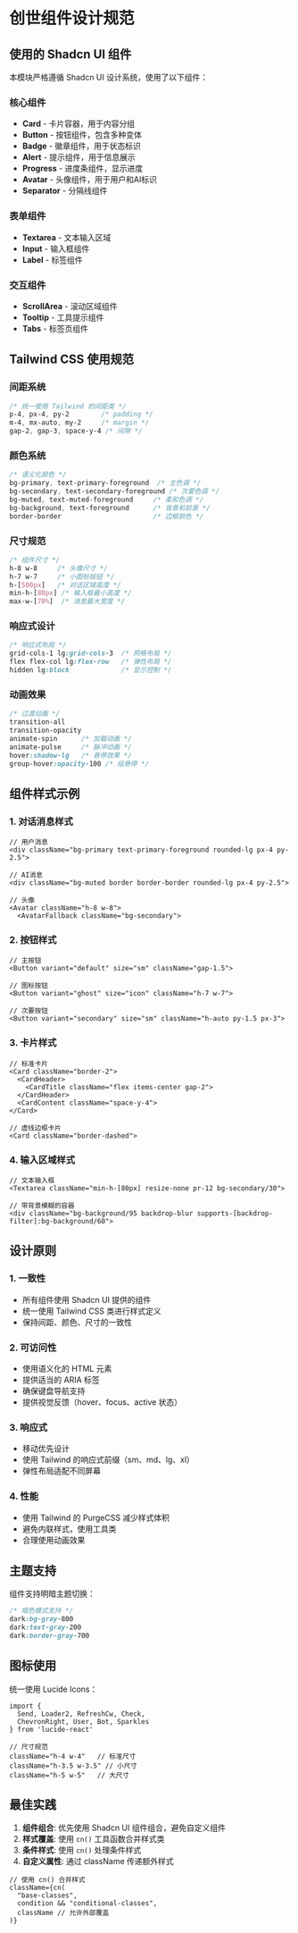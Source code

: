 # 创世组件设计规范

## 使用的 Shadcn UI 组件

本模块严格遵循 Shadcn UI 设计系统，使用了以下组件：

### 核心组件
- **Card** - 卡片容器，用于内容分组
- **Button** - 按钮组件，包含多种变体
- **Badge** - 徽章组件，用于状态标识
- **Alert** - 提示组件，用于信息展示
- **Progress** - 进度条组件，显示进度
- **Avatar** - 头像组件，用于用户和AI标识
- **Separator** - 分隔线组件

### 表单组件
- **Textarea** - 文本输入区域
- **Input** - 输入框组件
- **Label** - 标签组件

### 交互组件
- **ScrollArea** - 滚动区域组件
- **Tooltip** - 工具提示组件
- **Tabs** - 标签页组件

## Tailwind CSS 使用规范

### 间距系统
```css
/* 统一使用 Tailwind 的间距类 */
p-4, px-4, py-2        /* padding */
m-4, mx-auto, my-2     /* margin */
gap-2, gap-3, space-y-4 /* 间隙 */
```

### 颜色系统
```css
/* 语义化颜色 */
bg-primary, text-primary-foreground  /* 主色调 */
bg-secondary, text-secondary-foreground /* 次要色调 */
bg-muted, text-muted-foreground     /* 柔和色调 */
bg-background, text-foreground      /* 背景和前景 */
border-border                       /* 边框颜色 */
```

### 尺寸规范
```css
/* 组件尺寸 */
h-8 w-8     /* 头像尺寸 */
h-7 w-7     /* 小图标按钮 */
h-[500px]   /* 对话区域高度 */
min-h-[80px] /* 输入框最小高度 */
max-w-[70%]  /* 消息最大宽度 */
```

### 响应式设计
```css
/* 响应式布局 */
grid-cols-1 lg:grid-cols-3  /* 网格布局 */
flex flex-col lg:flex-row   /* 弹性布局 */
hidden lg:block             /* 显示控制 */
```

### 动画效果
```css
/* 过渡动画 */
transition-all
transition-opacity
animate-spin      /* 加载动画 */
animate-pulse     /* 脉冲动画 */
hover:shadow-lg   /* 悬停效果 */
group-hover:opacity-100 /* 组悬停 */
```

## 组件样式示例

### 1. 对话消息样式
```tsx
// 用户消息
<div className="bg-primary text-primary-foreground rounded-lg px-4 py-2.5">

// AI消息
<div className="bg-muted border border-border rounded-lg px-4 py-2.5">

// 头像
<Avatar className="h-8 w-8">
  <AvatarFallback className="bg-secondary">
```

### 2. 按钮样式
```tsx
// 主按钮
<Button variant="default" size="sm" className="gap-1.5">

// 图标按钮
<Button variant="ghost" size="icon" className="h-7 w-7">

// 次要按钮
<Button variant="secondary" size="sm" className="h-auto py-1.5 px-3">
```

### 3. 卡片样式
```tsx
// 标准卡片
<Card className="border-2">
  <CardHeader>
    <CardTitle className="flex items-center gap-2">
  </CardHeader>
  <CardContent className="space-y-4">
</Card>

// 虚线边框卡片
<Card className="border-dashed">
```

### 4. 输入区域样式
```tsx
// 文本输入框
<Textarea className="min-h-[80px] resize-none pr-12 bg-secondary/30">

// 带背景模糊的容器
<div className="bg-background/95 backdrop-blur supports-[backdrop-filter]:bg-background/60">
```

## 设计原则

### 1. 一致性
- 所有组件使用 Shadcn UI 提供的组件
- 统一使用 Tailwind CSS 类进行样式定义
- 保持间距、颜色、尺寸的一致性

### 2. 可访问性
- 使用语义化的 HTML 元素
- 提供适当的 ARIA 标签
- 确保键盘导航支持
- 提供视觉反馈（hover、focus、active 状态）

### 3. 响应式
- 移动优先设计
- 使用 Tailwind 的响应式前缀（sm、md、lg、xl）
- 弹性布局适配不同屏幕

### 4. 性能
- 使用 Tailwind 的 PurgeCSS 减少样式体积
- 避免内联样式，使用工具类
- 合理使用动画效果

## 主题支持

组件支持明暗主题切换：

```css
/* 暗色模式支持 */
dark:bg-gray-800
dark:text-gray-200
dark:border-gray-700
```

## 图标使用

统一使用 Lucide Icons：

```tsx
import { 
  Send, Loader2, RefreshCw, Check, 
  ChevronRight, User, Bot, Sparkles 
} from 'lucide-react'

// 尺寸规范
className="h-4 w-4"   // 标准尺寸
className="h-3.5 w-3.5" // 小尺寸
className="h-5 w-5"   // 大尺寸
```

## 最佳实践

1. **组件组合**: 优先使用 Shadcn UI 组件组合，避免自定义组件
2. **样式覆盖**: 使用 `cn()` 工具函数合并样式类
3. **条件样式**: 使用 `cn()` 处理条件样式
4. **自定义属性**: 通过 className 传递额外样式

```tsx
// 使用 cn() 合并样式
className={cn(
  "base-classes",
  condition && "conditional-classes",
  className // 允许外部覆盖
)}
```